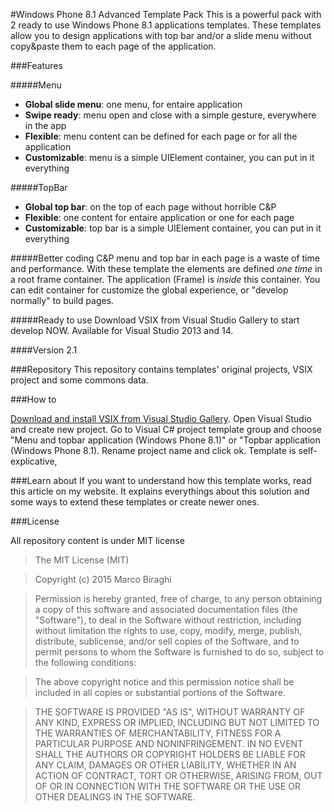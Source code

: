 #Windows Phone 8.1 Advanced Template Pack
This is a powerful pack with 2 ready to use Windows Phone 8.1 applications templates. These templates allow you to design applications with top bar and/or a slide menu without copy&paste them to each page of the application.

###Features

#####Menu

  - **Global slide menu**: one menu, for entaire application
  - **Swipe ready**: menu open and close with a simple gesture, everywhere in the app
  - **Flexible**: menu content can be defined for each page or for all the application
  - **Customizable**: menu is a simple UIElement container, you can put in it everything

#####TopBar
  - **Global top bar**: on the top of each page without horrible C&P
  - **Flexible**: one content for entaire application or one for each page
  - **Customizable**: top bar is a simple UIElement container, you can put in it everything

#####Better coding
C&P menu and top bar in each page is a waste of time and performance. With these template the elements are defined *one time* in a root frame container. The application (Frame) is *inside* this container. You can edit container for customize the global experience, or "develop normally" to build pages.

#####Ready to use
Download VSIX from Visual Studio Gallery to start develop NOW. Available for Visual Studio 2013 and 14.

####Version
2.1

###Repository
This repository contains templates' original projects, VSIX project and some commons data.

###How to

[Download and install VSIX from Visual Studio Gallery](https://visualstudiogallery.msdn.microsoft.com/ba19ab63-f0b7-4aac-b611-261b2d053340). Open Visual Studio and create new project. Go to Visual C# project template group and choose "Menu and topbar application (Windows Phone 8.1)" or "Topbar application (Windows Phone 8.1). Rename project name and click ok. Template is self-explicative, 

###Learn about
If you want to understand how this template works, read this article on my website. It explains everythings about this solution and some ways to extend these templates or create newer ones.

###License

All repository content is under MIT license

> The MIT License (MIT)

>Copyright (c) 2015 Marco Biraghi

>Permission is hereby granted, free of charge, to any person obtaining a copy
>of this software and associated documentation files (the "Software"), to deal
>in the Software without restriction, including without limitation the rights
>to use, copy, modify, merge, publish, distribute, sublicense, and/or sell
>copies of the Software, and to permit persons to whom the Software is
>furnished to do so, subject to the following conditions:

>The above copyright notice and this permission notice shall be included in
>all copies or substantial portions of the Software.

>THE SOFTWARE IS PROVIDED "AS IS", WITHOUT WARRANTY OF ANY KIND, EXPRESS OR
>IMPLIED, INCLUDING BUT NOT LIMITED TO THE WARRANTIES OF MERCHANTABILITY,
>FITNESS FOR A PARTICULAR PURPOSE AND NONINFRINGEMENT. IN NO EVENT SHALL THE
>AUTHORS OR COPYRIGHT HOLDERS BE LIABLE FOR ANY CLAIM, DAMAGES OR OTHER
>LIABILITY, WHETHER IN AN ACTION OF CONTRACT, TORT OR OTHERWISE, ARISING FROM,
>OUT OF OR IN CONNECTION WITH THE SOFTWARE OR THE USE OR OTHER DEALINGS IN
>THE SOFTWARE.
